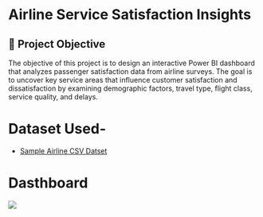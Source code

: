 # Airline Service Satisfaction Insights

## 🎯 Project Objective 
The objective of this project is to design an interactive Power BI dashboard that analyzes passenger satisfaction data from airline surveys. The goal is to uncover key service areas that influence customer satisfaction and dissatisfaction by examining demographic factors, travel type, flight class, service quality, and delays.

# Dataset Used-
- <a href="https://github.com/Vaibh31/Power-BI-Project/blob/main/Invistico_Airline.csv">Sample Airline CSV Datset</a>

# Dasthboard
<img src="C:\Users\tikke\Pictures\Screenshots"/>
